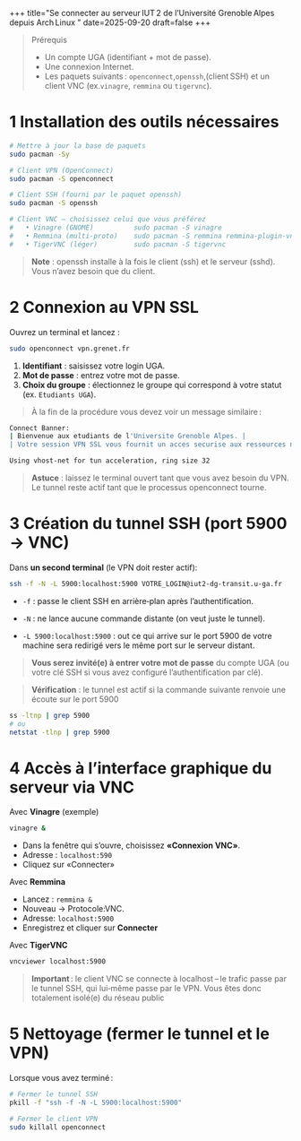 +++
title="Se connecter au serveur IUT 2 de l’Université Grenoble Alpes depuis Arch Linux
"
date=2025-09-20
draft=false
+++

>Prérequis
>- Un compte UGA (identifiant + mot de passe).
>- Une connexion Internet.
>- Les paquets suivants :  `openconnect`,`openssh`,(client SSH) et un client VNC (ex.`vinagre`, `remmina` ou `tigervnc`).

# 1 Installation des outils nécessaires

```sh
# Mettre à jour la base de paquets
sudo pacman -Sy

# Client VPN (OpenConnect)
sudo pacman -S openconnect

# Client SSH (fourni par le paquet openssh)
sudo pacman -S openssh

# Client VNC – choisissez celui que vous préférez
#   • Vinagre (GNOME)          sudo pacman -S vinagre
#   • Remmina (multi‑proto)    sudo pacman -S remmina remmina-plugin-vnc
#   • TigerVNC (léger)         sudo pacman -S tigervnc
```

> **Note** : openssh installe à la fois le client (ssh) et le serveur (sshd). Vous n’avez besoin que du client.

# 2 Connexion au VPN SSL

Ouvrez un terminal et lancez :

```sh
sudo openconnect vpn.grenet.fr
```

1. **Identifiant** : saisissez votre login UGA.
2. **Mot de passe** : entrez votre mot de passe.
3. **Choix du groupe** : électionnez le groupe qui correspond à votre statut (ex. `Etudiants UGA`).

> À la fin de la procédure vous devez voir un message similaire :

```sh
Connect Banner:
| Bienvenue aux etudiants de l'Universite Grenoble Alpes. |
| Votre session VPN SSL vous fournit un acces securise aux ressources numeriques de l'etablissement. |

Using vhost-net for tun acceleration, ring size 32
```

> **Astuce** : laissez le terminal ouvert tant que vous avez besoin du VPN. Le tunnel reste actif tant que le processus openconnect tourne.

# 3 Création du tunnel SSH (port 5900 → VNC)

Dans **un second terminal** (le VPN doit rester actif):

```sh
ssh -f -N -L 5900:localhost:5900 VOTRE_LOGIN@iut2-dg-transit.u-ga.fr
```

- `-f` : passe le client SSH en arrière‑plan après l’authentification.

- `-N` : ne lance aucune commande distante (on veut juste le tunnel).

- `-L 5900:localhost:5900` : out ce qui arrive sur le port 5900 de votre machine sera redirigé vers le même port sur le serveur distant.

> **Vous serez invité(e) à entrer votre mot de passe** du compte UGA (ou votre clé SSH si vous avez configuré l’authentification par clé).

>**Vérification** : le tunnel est actif si la commande suivante renvoie une écoute sur le port 5900

```sh
ss -ltnp | grep 5900
# ou
netstat -tlnp | grep 5900
```

# 4 Accès à l’interface graphique du serveur via VNC

Avec **Vinagre** (exemple)

```sh
vinagre &
```

- Dans la fenêtre qui s’ouvre, choisissez **«Connexion VNC»**.
- Adresse : `localhost:590`
- Cliquez sur «Connecter»

Avec **Remmina**

- Lancez : `remmina &`
- Nouveau -> Protocole:VNC.
- Adresse: `localhost:5900`
- Enregistrez et cliquer sur **Connecter**

Avec **TigerVNC**

```sh
vncviewer localhost:5900
```

> **Important** : le client VNC se connecte à localhost – le trafic passe par le tunnel SSH, qui lui‑même passe par le VPN. Vous êtes donc totalement isolé(e) du réseau public

# 5️ Nettoyage (fermer le tunnel et le VPN)

Lorsque vous avez terminé :

```sh
# Fermer le tunnel SSH
pkill -f "ssh -f -N -L 5900:localhost:5900"

# Fermer le client VPN
sudo killall openconnect
```



